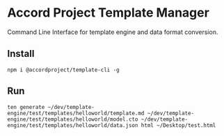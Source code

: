 # Accord Project Template Manager

Command Line Interface for template engine and data format conversion.


## Install

```shell
npm i @accordproject/template-cli -g
```

## Run

```shell
ten generate ~/dev/template-engine/test/templates/helloworld/template.md ~/dev/template-engine/test/templates/helloworld/model.cto ~/dev/template-engine/test/templates/helloworld/data.json html ~/Desktop/test.html
```